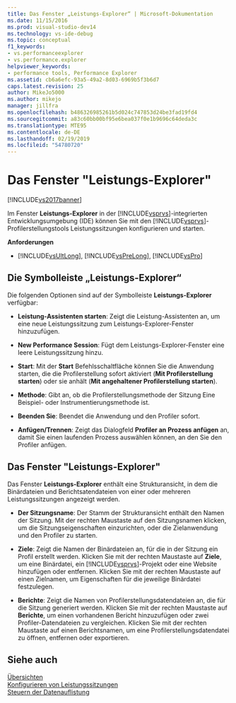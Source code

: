 ```yaml
---
title: Das Fenster „Leistungs-Explorer“ | Microsoft-Dokumentation
ms.date: 11/15/2016
ms.prod: visual-studio-dev14
ms.technology: vs-ide-debug
ms.topic: conceptual
f1_keywords:
- vs.performanceexplorer
- vs.performance.explorer
helpviewer_keywords:
- performance tools, Performance Explorer
ms.assetid: cb6a6efc-93a5-49a2-8d03-6969b5f3b6d7
caps.latest.revision: 25
author: MikeJo5000
ms.author: mikejo
manager: jillfra
ms.openlocfilehash: b486326985261b5d024c747853d24be3fad19fd4
ms.sourcegitcommit: a83c60bb00bf95e6bea037f0e1b9696c64deda3c
ms.translationtype: MTE95
ms.contentlocale: de-DE
ms.lasthandoff: 02/19/2019
ms.locfileid: "54780720"
---
```

# <a name="performance-explorer-window"></a>Das Fenster "Leistungs-Explorer"
[!INCLUDE[vs2017banner](../includes/vs2017banner.md)]

Im Fenster **Leistungs-Explorer** in der [!INCLUDE[vsprvs](../includes/vsprvs-md.md)]-integrierten Entwicklungsumgebung (IDE) können Sie mit den [!INCLUDE[vsprvs](../includes/vsprvs-md.md)]-Profilerstellungstools Leistungssitzungen konfigurieren und starten.  
  
 **Anforderungen**  
  
-   [!INCLUDE[vsUltLong](../includes/vsultlong-md.md)], [!INCLUDE[vsPreLong](../includes/vsprelong-md.md)], [!INCLUDE[vsPro](../includes/vspro-md.md)]  
  
## <a name="performance-explorer-toolbar"></a>Die Symbolleiste „Leistungs-Explorer“  
 Die folgenden Optionen sind auf der Symbolleiste **Leistungs-Explorer** verfügbar:  
  
-   **Leistung-Assistenten starten**: Zeigt die Leistung-Assistenten an, um eine neue Leistungssitzung zum Leistungs-Explorer-Fenster hinzuzufügen.  
  
-   **New Performance Session**: Fügt dem Leistungs-Explorer-Fenster eine leere Leistungssitzung hinzu.  
  
-   **Start**: Mit der **Start** Befehlsschaltfläche können Sie die Anwendung starten, die die Profilerstellung sofort aktiviert (**Mit Profilerstellung starten**) oder sie anhält (**Mit angehaltener Profilerstellung starten**).  
  
-   **Methode**: Gibt an, ob die Profilerstellungsmethode der Sitzung Eine Beispiel- oder Instrumentierungsmethode ist.  
  
-   **Beenden Sie**: Beendet die Anwendung und den Profiler sofort.  
  
-   **Anfügen/Trennen**: Zeigt das Dialogfeld **Profiler an Prozess anfügen** an, damit Sie einen laufenden Prozess auswählen können, an den Sie den Profiler anfügen.  
  
## <a name="performance-explorer-window"></a>Das Fenster "Leistungs-Explorer"  
 Das Fenster **Leistungs-Explorer** enthält eine Strukturansicht, in dem die Binärdateien und Berichtsatendateien von einer oder mehreren Leistungssitzungen angezeigt werden.  
  
-   **Der Sitzungsname**: Der Stamm der Strukturansicht enthält den Namen der Sitzung. Mit der rechten Maustaste auf den Sitzungsnamen klicken, um die Sitzungseigenschaften einzurichten, oder die Zielanwendung und den Profiler zu starten.  
  
-   **Ziele**: Zeigt die Namen der Binärdateien an, für die in der Sitzung ein Profil erstellt werden. Klicken Sie mit der rechten Maustaste auf **Ziele**, um eine Binärdatei, ein [!INCLUDE[vsprvs](../includes/vsprvs-md.md)]-Projekt oder eine Website hinzufügen oder entfernen. Klicken Sie mit der rechten Maustaste auf einen Zielnamen, um Eigenschaften für die jeweilige Binärdatei festzulegen.  
  
-   **Berichte**: Zeigt die Namen von Profilerstellungsdatendateien an, die für die Sitzung generiert werden. Klicken Sie mit der rechten Maustaste auf **Berichte**, um einen vorhandenen Bericht hinzuzufügen oder zwei Profiler-Datendateien zu vergleichen. Klicken Sie mit der rechten Maustaste auf einen Berichtsnamen, um eine Profilerstellungsdatendatei zu öffnen, entfernen oder exportieren.  
  
## <a name="see-also"></a>Siehe auch  
 [Übersichten](../profiling/overviews-performance-tools.md)   
 [Konfigurieren von Leistungssitzungen](../profiling/configuring-performance-sessions.md)   
 [Steuern der Datenauflistung](../profiling/controlling-data-collection.md)
